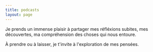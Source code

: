 ```yaml
---
title: podcasts
layout: page
---
```


Je prends un immense plaisir à partager mes réfléxions subites, mes découvertes, ma compréhension des choses qui nous entoure.

À prendre ou à laisser, je t'invite à l'exploration de mes pensées.
